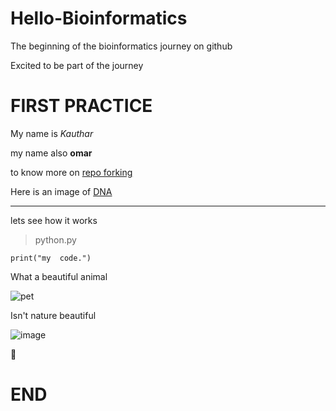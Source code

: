 # Hello-Bioinformatics

The beginning of the bioinformatics journey on github

Excited to be part of the journey

# FIRST PRACTICE

My name is *Kauthar*

my name also **omar**

to know more on [repo forking](docs.github.com/en/github/getting-started-with-github/fork-a-repo)

Here is an image of [DNA](https://www.google.com/search?q=image+of+dna&sxsrf=ALeKk01R0UCo8sovJh5d8GqfKuejDONZ5w:1612362159052&tbm=isch&source=iu&ictx=1&fir=SG2WF06eBQuU7M%252C9rkqg6aOKk5R-M%252C_&vet=1&usg=AI4_-kRVqIwS8Sl17FJ_L0r6GuI7hTIWzQ&sa=X&ved=2ahUKEwjN-vSN9c3uAhUp2FkKHYsWBp8Q9QF6BAgMEAE&biw=1528&bih=740#imgrc=SG2WF06eBQuU7M)

---

lets see how it works

>python.py

```
print("my  code.")
```

What a beautiful animal

![pet](https://i.pinimg.com/originals/e4/27/55/e427556aa518c002db39e9d2b1fa5649.jpg)

Isn't nature beautiful

![image](https://user-images.githubusercontent.com/57720624/106853897-7b6bf900-66cb-11eb-8e5d-282ed2d2e580.png)

:wave:

# END
